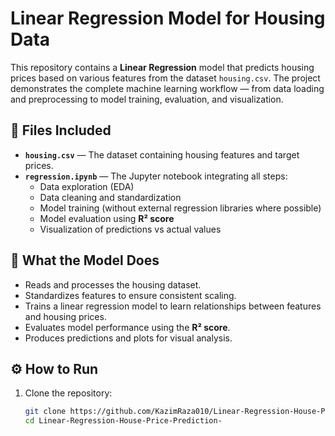 # Linear Regression Model for Housing Data

This repository contains a **Linear Regression** model that predicts housing prices based on various features from the dataset `housing.csv`. The project demonstrates the complete machine learning workflow — from data loading and preprocessing to model training, evaluation, and visualization.

## 📂 Files Included
- **`housing.csv`** — The dataset containing housing features and target prices.
- **`regression.ipynb`** — The Jupyter notebook integrating all steps:
  - Data exploration (EDA)
  - Data cleaning and standardization
  - Model training (without external regression libraries where possible)
  - Model evaluation using **R² score**
  - Visualization of predictions vs actual values

## 🚀 What the Model Does
- Reads and processes the housing dataset.
- Standardizes features to ensure consistent scaling.
- Trains a linear regression model to learn relationships between features and housing prices.
- Evaluates model performance using the **R² score**.
- Produces predictions and plots for visual analysis.

## ⚙️ How to Run
1. Clone the repository:
   ```bash
   git clone https://github.com/KazimRaza010/Linear-Regression-House-Price-Prediction-.git
   cd Linear-Regression-House-Price-Prediction-
